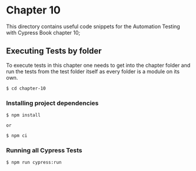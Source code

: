 # Chapter 10
This directory contains useful code snippets for the Automation Testing with Cypress Book chapter 10; 


## Executing Tests by folder
To execute tests in this chapter one needs to get into the chapter folder and run the tests from the test folder itself as every folder is a module on its own. 

```
$ cd chapter-10
```

### Installing project dependencies
```
$ npm install

or 

$ npm ci

```

### Running all Cypress Tests
```
$ npm run cypress:run
```
